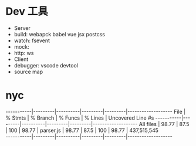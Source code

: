 # Dev 工具
* Server
 * build: webapck babel vue jsx postcss
 * watch: fsevent
 * mock: 
 * http: ws
* Client
 * debugger: vscode devtool
 * source map


 # nyc 

 -----------|---------|----------|---------|---------|-------------------
File       | % Stmts | % Branch | % Funcs | % Lines | Uncovered Line #s
-----------|---------|----------|---------|---------|-------------------
All files  |   98.77 |     87.5 |     100 |   98.77 | 
 parser.js |   98.77 |     87.5 |     100 |   98.77 | 437,515,545      
-----------|---------|----------|---------|---------|-------------------